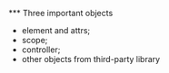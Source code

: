 *** Three important objects

- element and attrs;
- scope;
- controller;
- other objects from third-party library
